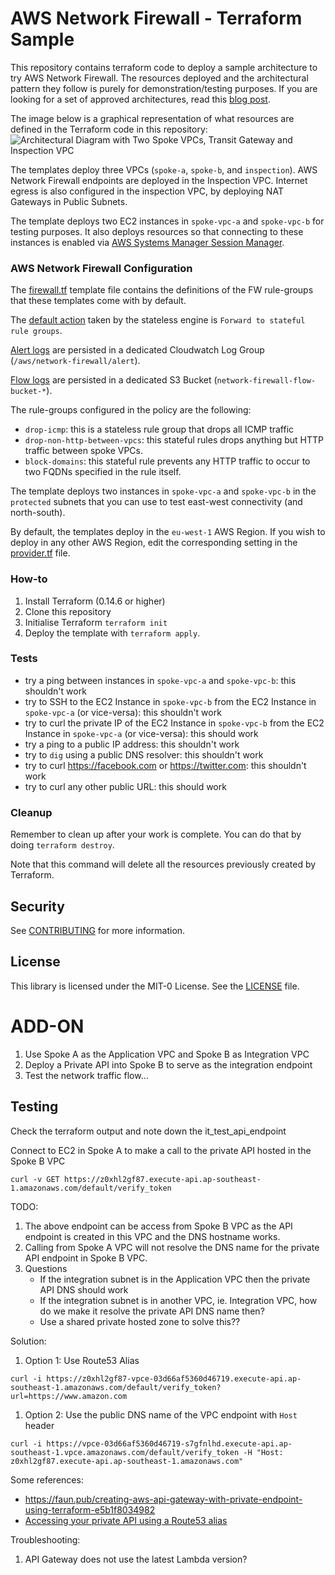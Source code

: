 # AWS Network Firewall - Terraform Sample

This repository contains terraform code to deploy a sample architecture to try AWS Network Firewall. The resources deployed and the architectural pattern they follow is purely for demonstration/testing purposes. If you are looking for a set of approved architectures, read this [blog post](https://aws.amazon.com/blogs/networking-and-content-delivery/deployment-models-for-aws-network-firewall/).

The image below is a graphical representation of what resources are defined in the Terraform code in this repository: 
![Architectural Diagram with Two Spoke VPCs, Transit Gateway and Inspection VPC](images/anfw-terraform-sample.jpg "Architectural Diagram")

The templates deploy three VPCs (`spoke-a`, `spoke-b`, and `inspection`).
AWS Network Firewall endpoints are deployed in the Inspection VPC. 
Internet egress is also configured in the inspection VPC, by deploying NAT Gateways in Public Subnets.

The template deploys two EC2 instances in `spoke-vpc-a` and `spoke-vpc-b` for testing purposes. 
It also deploys resources so that connecting to these instances is enabled via [AWS Systems Manager Session Manager](https://docs.aws.amazon.com/systems-manager/latest/userguide/session-manager.html).

### AWS Network Firewall Configuration

The [firewall.tf](firewall.tf) template file contains the definitions of the FW rule-groups that these templates come with by default. 

The [default action](https://docs.aws.amazon.com/network-firewall/latest/developerguide/stateless-default-actions.html) taken by the stateless engine is `Forward to stateful rule groups`.

[Alert logs](https://docs.aws.amazon.com/network-firewall/latest/developerguide/logging-cw-logs.html) are persisted in a dedicated Cloudwatch Log Group (`/aws/network-firewall/alert`).

[Flow logs](https://docs.aws.amazon.com/network-firewall/latest/developerguide/logging-cw-logs.html) are persisted in a dedicated S3 Bucket (`network-firewall-flow-bucket-*`).

The rule-groups configured in the policy are the following:
- `drop-icmp`: this is a stateless rule group that drops all ICMP traffic
- `drop-non-http-between-vpcs`: this stateful rules drops anything but HTTP traffic between spoke VPCs.
- `block-domains`: this stateful rule prevents any HTTP traffic to occur to two FQDNs specified in the rule itself.

The template deploys two instances in `spoke-vpc-a` and `spoke-vpc-b` in the `protected` subnets that you can use to test east-west connectivity (and north-south).

By default, the templates deploy in the `eu-west-1` AWS Region. 
If you wish to deploy in any other AWS Region, edit the corresponding setting in the [provider.tf](provider.tf) file.

### How-to
1. Install Terraform (0.14.6 or higher)
2. Clone this repository
3. Initialise Terraform `terraform init`
4. Deploy the template with `terraform apply`. 

### Tests
- try a ping between instances in `spoke-vpc-a` and `spoke-vpc-b`: this shouldn't work
- try to SSH to the EC2 Instance in `spoke-vpc-b` from the EC2 Instance in `spoke-vpc-a` (or vice-versa): this shouldn't work
- try to curl the private IP of the EC2 Instance in `spoke-vpc-b` from the EC2 Instance in `spoke-vpc-a` (or vice-versa): this should work
- try a ping to a public IP address: this shouldn't work
- try to `dig` using a public DNS resolver: this shouldn't work
- try to curl https://facebook.com or https://twitter.com: this shouldn't work
- try to curl any other public URL: this should work

### Cleanup
Remember to clean up after your work is complete. You can do that by doing `terraform destroy`.

Note that this command will delete all the resources previously created by Terraform.

## Security

See [CONTRIBUTING](CONTRIBUTING.md#security-issue-notifications) for more information.

## License

This library is licensed under the MIT-0 License. See the [LICENSE](LICENSE) file.

# ADD-ON

1. Use Spoke A as the Application VPC and Spoke B as Integration VPC
1. Deploy a Private API into Spoke B to serve as the integration endpoint
1. Test the network traffic flow...

## Testing

Check the terraform output and note down the it_test_api_endpoint

Connect to EC2 in Spoke A to make a call to the private API hosted in the Spoke B VPC

```
curl -v GET https://z0xhl2gf87.execute-api.ap-southeast-1.amazonaws.com/default/verify_token
```

TODO:
1. The above endpoint can be access from Spoke B VPC as the API endpoint is created in this VPC and the DNS hostname works.
1. Calling from Spoke A VPC will not resolve the DNS name for the private API endpoint in Spoke B VPC.
1. Questions
   - If the integration subnet is in the Application VPC then the private API DNS should work
   - If the integration subnet is in another VPC, ie. Integration VPC, how do we make it resolve the private API DNS name then?
   - Use a shared private hosted zone to solve this??

Solution:
1. Option 1: Use Route53 Alias

```
curl -i https://z0xhl2gf87-vpce-03d66af5360d46719.execute-api.ap-southeast-1.amazonaws.com/default/verify_token?url=https://www.amazon.com
```

1. Option 2: Use the public DNS name of the VPC endpoint with `Host` header

```
curl -i https://vpce-03d66af5360d46719-s7gfnlhd.execute-api.ap-southeast-1.vpce.amazonaws.com/default/verify_token -H "Host: z0xhl2gf87.execute-api.ap-southeast-1.amazonaws.com"
```

Some references:
* https://faun.pub/creating-aws-api-gateway-with-private-endpoint-using-terraform-e5b1f8034982
* [Accessing your private API using a Route53 alias](https://docs.aws.amazon.com/apigateway/latest/developerguide/apigateway-private-api-test-invoke-url.html#apigateway-private-api-route53-alias)


Troubleshooting:
1. API Gateway does not use the latest Lambda version?
